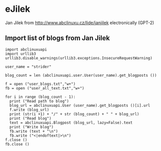 # eJilek
Jan Jilek from http://www.abclinuxu.cz/lide/janjilek electronically (GPT-2)

## Import list of blogs from Jan Jilek

```
import abclinuxuapi
import urllib3
urllib3.disable_warnings(urllib3.exceptions.InsecureRequestWarning)

user_name = "strider"

blog_count = len (abclinuxuapi.user.User(user_name).get_blogposts ())

f = open ("user_blogs.txt","w+")
fb = open ("user_all_text.txt","w+")

for i in range (blog_count - 1):
  print ("Read path to blog")
  blog_url = abclinuxuapi.User (user_name).get_blogposts ()[i].url
  f.write (blog_url)
  print (str(i +1) + "/" + str (blog_count) + " " + blog_url)
  print ("Read blog")
  text = abclinuxuapi.Blogpost (blog_url, lazy=False).text
  print ("Write blog")
  fb.write (text + "\n")
  fb.write ("<|endoftext|>\n")
f.close ()
fb.close ()
```
